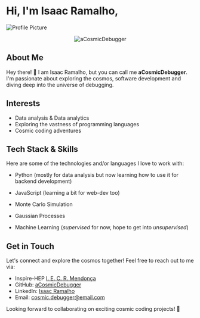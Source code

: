 # Hi, I'm Isaac Ramalho,

![Profile Picture]()
<p align="center">
  <img src="https://avatars.githubusercontent.com/u/134962260?v=4" alt="aCosmicDebugger">
</p>

## About Me

Hey there! 👋 I am Isaac Ramalho, but you can call me **aCosmicDebugger**.
I'm passionate about exploring the cosmos, software development and
diving deep into the universe of debugging.



## Interests

- Data analysis & Data analytics
- Exploring the vastness of programming languages
- Cosmic coding adventures


## Tech Stack &  Skills

Here are some of the technologies and/or languages I love to work with:

- Python  (mostly for data analysis but now learning how to use it for backend development)

- JavaScript (learning a bit for web-dev too)

- Monte Carlo Simulation

- Gaussian Processes

- Machine Learning (_supervised_ for now, hope to get into _unsupervised_)


## Get in Touch

Let's connect and explore the cosmos together! Feel free to reach out to me via:

- Inspire-HEP [I. E. C. R. Mendonça](https://inspirehep.net/authors/2606410)
- GitHub: [aCosmicDebugger](https://github.com/aCosmicDebugger)
- LinkedIn: [Isaac Ramalho](https://www.linkedin.com/in/isaac-ramalho/)
- Email: [cosmic.debugger@email.com](mailto:acosmicdebugger@gmail.com)

Looking forward to collaborating on exciting cosmic coding projects! 🚀
